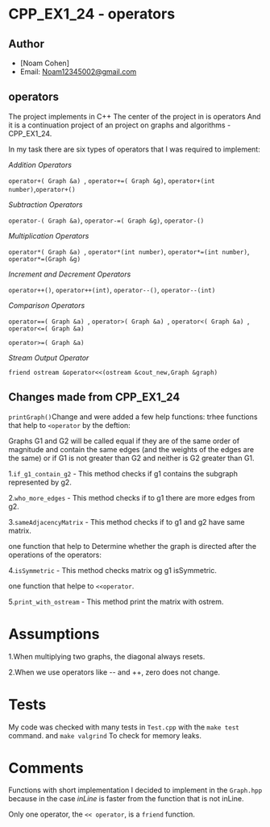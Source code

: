 # CPP_EX1_24 - operators


## Author
- [Noam Cohen]
- Email: Noam12345002@gmail.com

## operators

The project implements in C++
The center of the project in  is operators 
And it is a continuation project of an project on graphs and algorithms - CPP_EX1_24.

In my task there are six types of operators that I was required to implement:

*Addition Operators*

`operator+( Graph &a) `, `operator+=( Graph &g)`, `operator+(int number)`,`operator+() `



*Subtraction Operators*

`operator-( Graph &a)`, `operator-=( Graph &g)`, `operator-() `
 


*Multiplication Operators*

`operator*( Graph &a) `, `operator*(int number)`, `operator*=(int number)`, `operator*=(Graph &g)`



*Increment and Decrement Operators*

`operator++()`, `operator++(int)`, `operator--()`, `operator--(int)`


  
*Comparison Operators*

`operator==( Graph &a) `, `operator>( Graph &a) `, `operator<( Graph &a) `, `operator<=( Graph &a)`

`operator>=( Graph &a) `



*Stream Output Operator*

`friend ostream &operator<<(ostream &cout_new,Graph &graph)`


## Changes made from CPP_EX1_24 
`printGraph()`Change 
and were added a few help functions:
trhee functions that help to `<operator` by the deftion:

Graphs G1 and G2 will be called equal if they are of the same order of magnitude and
contain the same edges (and the weights of the edges are the same)
or if G1 is not greater than G2 and neither is G2 greater than G1.

1.`if_g1_contain_g2` - This method checks if g1 contains the subgraph represented by g2.

2.`who_more_edges` -   This method checks if to g1 there are  more edges from g2.

3.`sameAdjacencyMatrix` - This method checks if to g1 and g2 have same matrix.

one function that help to Determine whether the graph is directed after the operations of the operators:

4.`isSymmetric` - This method checks matrix og g1 isSymmetric.

one function that helpe to `<<operator`.

5.`print_with_ostream` - This method print the matrix with ostrem.

# Assumptions
1.When multiplying two graphs, the diagonal always resets.

2.When we use operators like -- and ++, zero does not change.

# Tests
My code was checked with many tests in `Test.cpp` with the `make test` command.
and `make valgrind` To check for memory leaks.

# Comments 

Functions with short implementation I decided to implement in the `Graph.hpp` 
because in the case *inLine* is faster
from the function that is not inLine.

Only one operator, the `<< operator`, is a `friend` function.